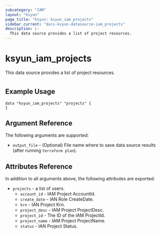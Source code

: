 ```yaml
---
subcategory: "IAM"
layout: "ksyun"
page_title: "ksyun: ksyun_iam_projects"
sidebar_current: "docs-ksyun-datasource-iam_projects"
description: |-
  This data source provides a list of project resources.
---
```


# ksyun_iam_projects

This data source provides a list of project resources.

#

## Example Usage

```hcl
data "ksyun_iam_projects" "projects" {
}
```

## Argument Reference

The following arguments are supported:

* `output_file` - (Optional) File name where to save data source results (after running `terraform plan`).

## Attributes Reference

In addition to all arguments above, the following attributes are exported:

* `projects` - a list of users.
  * `account_id` - IAM Project AccountId.
  * `create_date` - IAN Role CreateDate.
  * `krn` - IAN Project Krn.
  * `project_desc` - IAM Project ProjectDesc.
  * `project_id` - The ID of the IAM ProjectId.
  * `project_name` - IAM Project ProjectName.
  * `status` - IAN Project Status.


